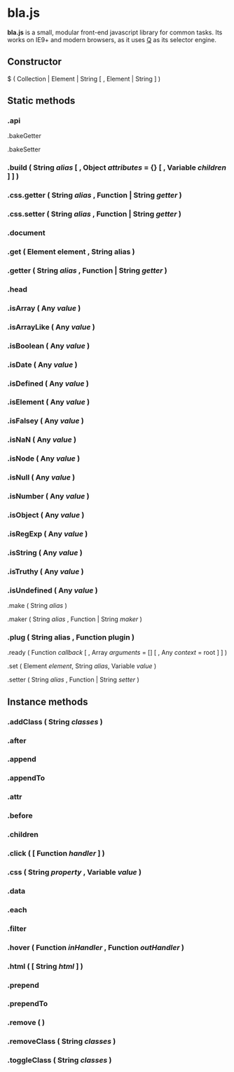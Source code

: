 # bla.js

**bla.js** is a small, modular front-end javascript library for common tasks.
Its works on IE9+ and modern browsers, as it uses [Q](https://github.com/guillaumerangheard/Qjs) as its selector engine.

## Constructor
$ ( Collection | Element | String [ , Element | String ] )

## Static methods

### .api

.bakeGetter

.bakeSetter

### .build ( String _alias_ [ , Object _attributes_ = {} [ , Variable _children_ ] ] )

### .css.getter ( String _alias_ , Function | String _getter_ )

### .css.setter ( String _alias_ , Function | String _getter_ )

### .document

### .get ( Element element , String alias )

### .getter ( String _alias_ , Function | String _getter_ )

### .head

### .isArray ( Any _value_ )

### .isArrayLike ( Any _value_ )

### .isBoolean ( Any _value_ )

### .isDate ( Any _value_ )

### .isDefined ( Any _value_ )

### .isElement ( Any _value_ )

### .isFalsey ( Any _value_ )

### .isNaN ( Any _value_ )

### .isNode ( Any _value_ )

### .isNull ( Any _value_ )

### .isNumber ( Any _value_ )

### .isObject ( Any _value_ )

### .isRegExp ( Any _value_ )

### .isString ( Any _value_ )

### .isTruthy ( Any _value_ )

### .isUndefined ( Any _value_ )

.make ( String _alias_ )

.maker ( String _alias_ , Function | String _maker_ )

### .plug ( String alias , Function plugin )

.ready ( Function _callback_ [ , Array _arguments_ = [] [ , Any _context_ = root ] ] )

.set ( Element _element_, String _alias_, Variable _value_ )

.setter ( String _alias_ , Function | String _setter_ )

## Instance methods

### .addClass ( String _classes_ )

### .after

### .append

### .appendTo

### .attr

### .before

### .children

### .click ( [ Function _handler_ ] )

### .css ( String _property_ , Variable _value_ )

### .data

### .each

### .filter

### .hover ( Function _inHandler_ , Function _outHandler_ )

### .html ( [ String _html_ ] )

### .prepend

### .prependTo

### .remove ( )

### .removeClass ( String _classes_ )

### .toggleClass ( String _classes_ )
